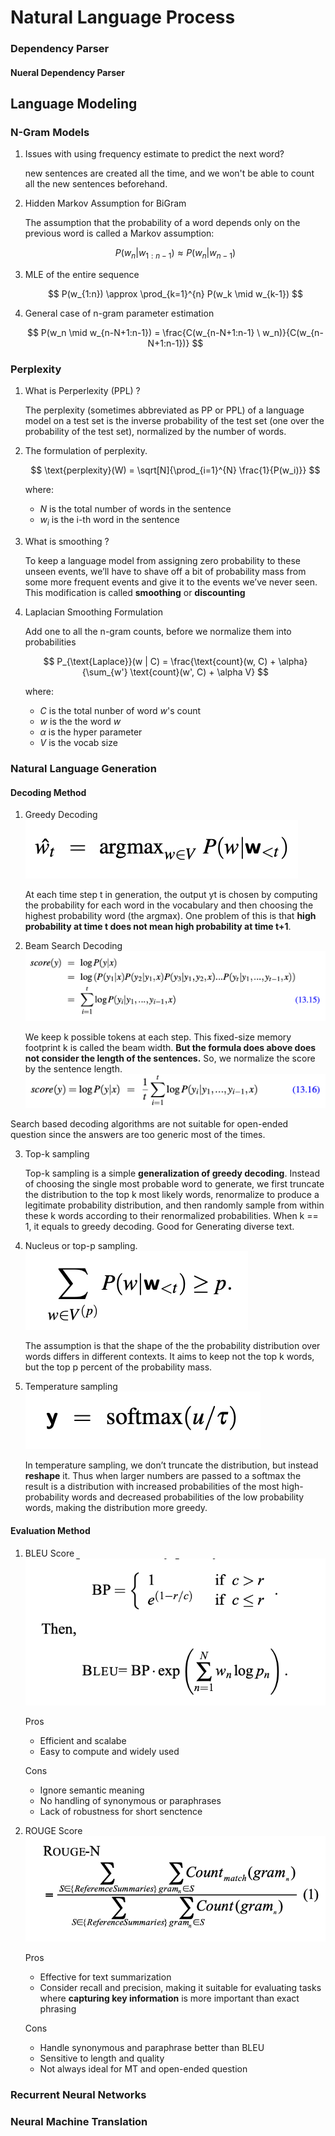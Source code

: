 # Natural Language Process


### Dependency Parser

#### Nueral Dependency Parser

## Language Modeling

### N-Gram Models
1. Issues with using frequency estimate to predict the next word?
   
   new sentences are created all the time, and we won't be able to count all the new sentences beforehand.

1. Hidden Markov Assumption for BiGram
   
   The assumption that the probability of a word depends only on the previous word is called a Markov assumption:

   $$
        P(w_n|w_{1:n-1}) \approx P(w_n|w_{n-1})
   $$

1. MLE of the entire sequence
   
   $$
    P(w_{1:n}) \approx \prod_{k=1}^{n} P(w_k \mid w_{k-1})
   $$

1. General case of n-gram parameter estimation
   
   $$
    P(w_n \mid w_{n-N+1:n-1}) = \frac{C(w_{n-N+1:n-1} \ w_n)}{C(w_{n-N+1:n-1})}
   $$


### Perplexity
1. What is Perperlexity (PPL) ?
   
   The perplexity (sometimes abbreviated as PP or PPL) of a language model on a test set is the inverse probability of the test set (one over the probability of the test set), normalized by the number of words.

1. The formulation of perplexity.
   
   $$
    \text{perplexity}(W) = \sqrt[N]{\prod_{i=1}^{N} \frac{1}{P(w_i)}}
    $$
    
    where:
    - $N$ is the total number of words in the sentence
    - $w_i$ is the i-th word in the sentence
2. What is smoothing ?
   
   To keep a language model from assigning zero probability to these unseen events, we’ll have to shave off a bit of probability mass from some more frequent events and give it to the events we’ve never seen. This modification is called **smoothing** or **discounting**

3. Laplacian Smoothing Formulation
   
   Add one to all the n-gram counts, before we normalize them into probabilities

   $$
    P_{\text{Laplace}}(w | C) = \frac{\text{count}(w, C) + \alpha}{\sum_{w'} \text{count}(w', C) + \alpha V}
    $$

    where:
    - $C$ is the total nunber of word $w$'s count
    - $w$ is the the word $w$
    - $\alpha$ is the hyper parameter
    - $V$ is the vocab size

### Natural Language Generation
#### Decoding Method
1. Greedy Decoding
   ![greedy decoding](../pics/greedy_decode.png)

   At each time step t in generation, the output yt is chosen by computing the probability for each word in the vocabulary and then choosing the highest probability word (the argmax). One problem of this is that **high probability at time t does not mean high probability at time t+1**.

2. Beam Search Decoding
   ![beam search](../pics/beam_search.png)
   
    We keep k possible tokens at each step. This fixed-size memory footprint k is called the beam width. **But the formula does above does not consider the length of the sentences.** So, we normalize the score by the sentence length.
    ![beam norm](../pics/beam_norm.png)

Search based decoding algorithms are not suitable for open-ended question since the answers are too generic most of the times.

3. Top-k sampling
   
   Top-k sampling is a simple **generalization of greedy decoding**. Instead of choosing the single most probable word to generate, we first truncate the distribution to the top k most likely words, renormalize to produce a legitimate probability distribution, and then randomly sample from within these k words according to their renormalized probabilities. When k == 1, it equals to greedy decoding. Good for Generating diverse text.

4. Nucleus or top-p sampling.
   ![topp](../pics/topp.png)
   
   The assumption is that the shape of the the probability distribution over words differs in different contexts. It aims to keep not the top k words, but the top p percent of the probability mass.

5. Temperature sampling
   ![temperature](../pics/temperature.png)

   In temperature sampling, we don’t truncate the distribution, but instead **reshape** it. Thus when larger numbers are passed to a softmax the result is a distribution with increased probabilities of the most high-probability words and decreased probabilities of the low probability words, making the distribution more greedy. 
   



   
#### Evaluation Method
1. BLEU Score
   ![bleu](../pics/bleu.png)

   Pros
   - Efficient and scalabe
   - Easy to compute and widely used
  
   Cons
   - Ignore semantic meaning
   - No handling of synonymous or paraphrases
   - Lack of robustness for short senctence

2. ROUGE Score
   ![rouge](../pics/rouge.png)

   Pros
   - Effective for text summarization
   - Consider recall and precision, making it suitable for evaluating tasks where **capturing key information** is more important than exact phrasing
  
   Cons
   - Handle synonymous and paraphrase better than BLEU
   - Sensitive to length and quality
   - Not always ideal for MT and open-ended question
  


### Recurrent Neural Networks

### Neural Machine Translation





